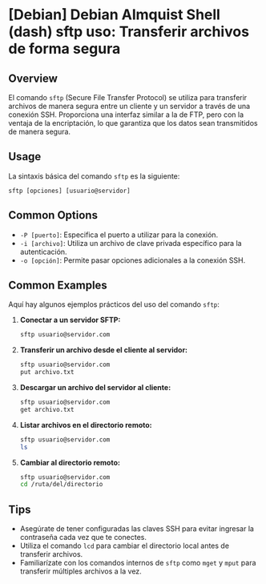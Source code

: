 # [Debian] Debian Almquist Shell (dash) sftp uso: Transferir archivos de forma segura

## Overview
El comando `sftp` (Secure File Transfer Protocol) se utiliza para transferir archivos de manera segura entre un cliente y un servidor a través de una conexión SSH. Proporciona una interfaz similar a la de FTP, pero con la ventaja de la encriptación, lo que garantiza que los datos sean transmitidos de manera segura.

## Usage
La sintaxis básica del comando `sftp` es la siguiente:

```
sftp [opciones] [usuario@servidor]
```

## Common Options
- `-P [puerto]`: Especifica el puerto a utilizar para la conexión.
- `-i [archivo]`: Utiliza un archivo de clave privada específico para la autenticación.
- `-o [opción]`: Permite pasar opciones adicionales a la conexión SSH.

## Common Examples
Aquí hay algunos ejemplos prácticos del uso del comando `sftp`:

1. **Conectar a un servidor SFTP:**
   ```bash
   sftp usuario@servidor.com
   ```

2. **Transferir un archivo desde el cliente al servidor:**
   ```bash
   sftp usuario@servidor.com
   put archivo.txt
   ```

3. **Descargar un archivo del servidor al cliente:**
   ```bash
   sftp usuario@servidor.com
   get archivo.txt
   ```

4. **Listar archivos en el directorio remoto:**
   ```bash
   sftp usuario@servidor.com
   ls
   ```

5. **Cambiar al directorio remoto:**
   ```bash
   sftp usuario@servidor.com
   cd /ruta/del/directorio
   ```

## Tips
- Asegúrate de tener configuradas las claves SSH para evitar ingresar la contraseña cada vez que te conectes.
- Utiliza el comando `lcd` para cambiar el directorio local antes de transferir archivos.
- Familiarízate con los comandos internos de `sftp` como `mget` y `mput` para transferir múltiples archivos a la vez.